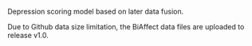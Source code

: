 Depression scoring model based on later data fusion.

Due to Github data size limitation, the BiAffect data files are uploaded to release v1.0.
